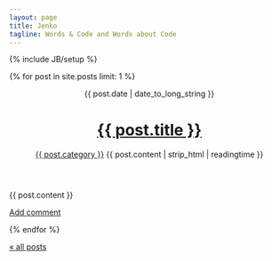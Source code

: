 ```yaml
---
layout: page
title: Jenko
tagline: Words & Code and Words about Code
---
```

{% include JB/setup %}

{% for post in site.posts limit: 1 %}
  <header class="clearfix">
    <span class="date">{{ post.date | date_to_long_string }}</span>
    <h1><a href="{{ BASE_PATH }}{{ post.url }}">{{ post.title }}</a></h1>
    <span class="category"><a href="{{ BASE_PATH }}/categories.html#{{ post.category }}-ref">{{ post.category }}</a></span>
    <span class="time">{{ post.content | strip_html | readingtime }}</span>
  </header>
  {{ post.content }}
	
  <p><a href="{{ BASE_PATH }}{{ post.url }}#disqus_thread">Add comment</a></p>

{% endfor %}

<a href="{{ BASE_PATH }}{{ site.JB.archive_path }}">&laquo; all posts</a>